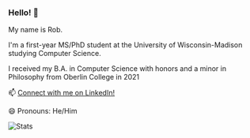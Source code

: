 ### Hello! 👋

My name is Rob.

I'm a first-year MS/PhD student at the University of Wisconsin-Madison studying Computer Science. 

I received my B.A. in Computer Science with honors and a minor in Philosophy from Oberlin College in 2021

📫 [Connect with me on LinkedIn!](https://www.linkedin.com/in/robert-klock)  

😄 Pronouns: He/Him  
<!--
🔭 I’m working in industry and academia; the former as an ML Engineer at Response and the latter on machine learning research. My research area of interest is the intersection between machine learning and neuroscience, specifically in probabilistic machine learning.

⚡ Fun fact: I wanted to go to art school for oil painting and I now dabble in patternmaking.  
 



Here are some ideas to get you started:

- 🔭 I’m currently working on setting up my GitHub README.
- 🌱 I’m currently learning how to set up my GitHub README.
- 👯 I’m looking to collaborate on setting up my GitHub README.
- 🤔 I’m looking for help with setting up my GitHub README.
- 💬 Ask me about my GitHub README.
- 📫 Connect with me on LinkedIn!
- 😄 Pronouns: He/Him
- ⚡ Fun fact: 
-->

![Stats](https://github-readme-stats.vercel.app/api?username=robklock&show_icons=true&count_private=true%22%20align=%22center&hide=stars,issues)

